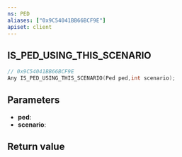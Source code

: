```yaml
---
ns: PED
aliases: ["0x9C54041BB66BCF9E"]
apiset: client
---
```

## IS_PED_USING_THIS_SCENARIO

```c
// 0x9C54041BB66BCF9E
Any IS_PED_USING_THIS_SCENARIO(Ped ped,int scenario);
```


## Parameters
* **ped**:
* **scenario**:

## Return value